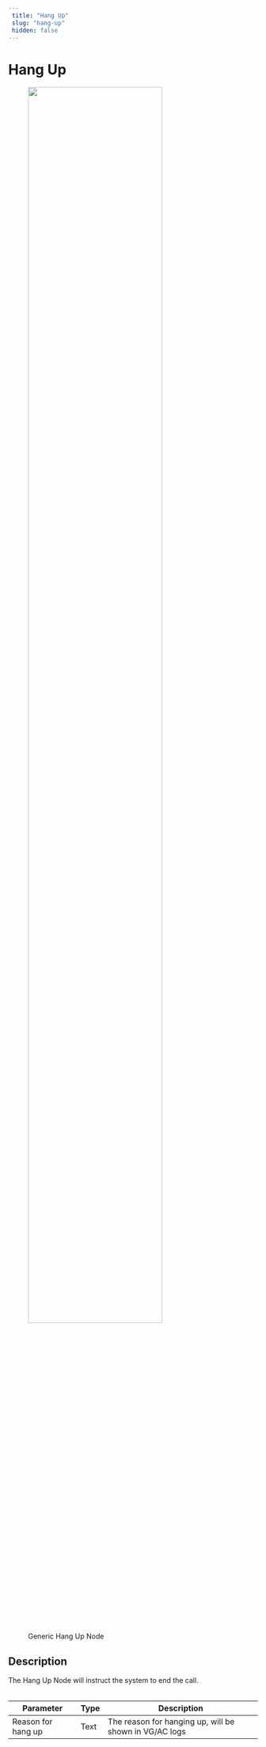 ```yaml
---
 title: "Hang Up" 
 slug: "hang-up" 
 hidden: false 
---
```

# Hang Up

<figure>
  <img class="image-center" src="{{config.site_url}}ai/flow-nodes/images/generic-voice/hang-up.png" width="80%" />
  <figcaption>Generic Hang Up Node</figcaption>
</figure>

## Description
<div class="divider"></div>

The Hang Up Node will instruct the system to end the call.
<br/><br/>

| Parameter          | Type | Description                                            |
|--------------------|------|--------------------------------------------------------|
| Reason for hang up | Text | The reason for hanging up, will be shown in VG/AC logs |